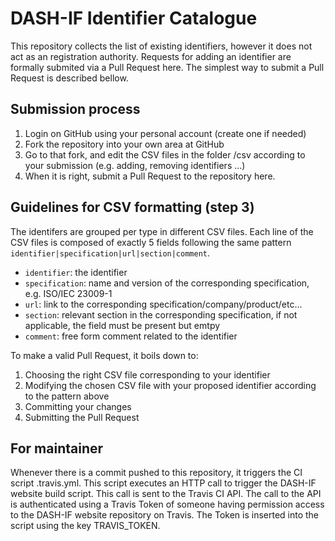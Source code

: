 # DASH-IF Identifier Catalogue

This repository collects the list of existing identifiers, however it does not
act as an registration authority. Requests for adding an identifier are
formally submited via a Pull Request here. The simplest way to submit a Pull
Request is described bellow.

## Submission process

1. Login on GitHub using your personal account (create one if needed)
2. Fork the repository into your own area at GitHub
3. Go to that fork, and edit the CSV files in the folder /csv according to your submission (e.g. adding, removing identifiers ...)
4. When it is right, submit a Pull Request to the repository here.

## Guidelines for CSV formatting (step 3)

The identifers are grouped per type in different CSV files. Each line of 
the CSV files is composed of exactly 5 fields following the same pattern
`identifier|specification|url|section|comment`.

- `identifier`: the identifier
- `specification`: name and version of the corresponding specification, e.g. ISO/IEC 23009-1
- `url`: link to the corresponding specification/company/product/etc...
- `section`: relevant section in the corresponding specification, if not applicable, the field must be present but emtpy
- `comment`: free form comment related to the identifier

To make a valid Pull Request, it boils down to:

1. Choosing the right CSV file corresponding to your identifier
2. Modifying the chosen CSV file with your proposed identifier according to the pattern above
3. Committing your changes
4. Submitting the Pull Request

## For maintainer

Whenever there is a commit pushed to this repository, it triggers the CI script
.travis.yml. This script executes an HTTP call to trigger the DASH-IF website
build script. This call is sent to the Travis CI API. The call to the API is
authenticated using a Travis Token of someone having permission access to the
DASH-IF website repository on Travis. The Token is inserted into the script
using the key TRAVIS_TOKEN.
